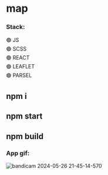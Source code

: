 # map

### Stack:    
:green_circle: JS   
:green_circle: SCSS   
:green_circle: REACT              
:green_circle: LEAFLET   
:green_circle: PARSEL

## npm i
## npm start
## npm build

### App gif:   
![bandicam 2024-05-26 21-45-14-570](https://github.com/DaliyaAsel/map/assets/86303341/01b31a26-2de2-4469-9942-d9c217555c8b)



